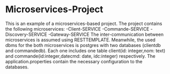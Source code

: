 # Microservices-Project
This is an example of a microservices-based project.
The project contains the following microservices:
-Client-SERVICE
-Commande-SERVICE
-Discovery-SERVICE
-Gateway-SERVICE
The inter-communication between microservices is assumed using RESTTEMPLATE.
Meanwhile, the used dbms for the both microservices is postgres with two databases (clientdb and commandedb). Each one includes one table client(id: integer,nom: text) and commande(id:integer,datecmd: date, idc:integer) respectively.
The application.properties contain the necessary configuration to the databases.
